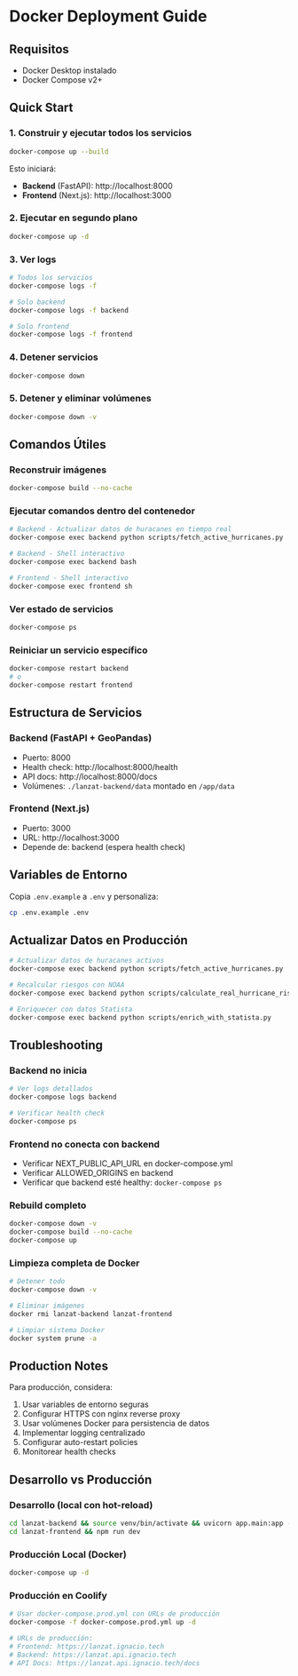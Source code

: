 # Docker Deployment Guide

## Requisitos

- Docker Desktop instalado
- Docker Compose v2+

## Quick Start

### 1. Construir y ejecutar todos los servicios

```bash
docker-compose up --build
```

Esto iniciará:
- **Backend** (FastAPI): http://localhost:8000
- **Frontend** (Next.js): http://localhost:3000

### 2. Ejecutar en segundo plano

```bash
docker-compose up -d
```

### 3. Ver logs

```bash
# Todos los servicios
docker-compose logs -f

# Solo backend
docker-compose logs -f backend

# Solo frontend
docker-compose logs -f frontend
```

### 4. Detener servicios

```bash
docker-compose down
```

### 5. Detener y eliminar volúmenes

```bash
docker-compose down -v
```

## Comandos Útiles

### Reconstruir imágenes

```bash
docker-compose build --no-cache
```

### Ejecutar comandos dentro del contenedor

```bash
# Backend - Actualizar datos de huracanes en tiempo real
docker-compose exec backend python scripts/fetch_active_hurricanes.py

# Backend - Shell interactivo
docker-compose exec backend bash

# Frontend - Shell interactivo
docker-compose exec frontend sh
```

### Ver estado de servicios

```bash
docker-compose ps
```

### Reiniciar un servicio específico

```bash
docker-compose restart backend
# o
docker-compose restart frontend
```

## Estructura de Servicios

### Backend (FastAPI + GeoPandas)
- Puerto: 8000
- Health check: http://localhost:8000/health
- API docs: http://localhost:8000/docs
- Volúmenes: `./lanzat-backend/data` montado en `/app/data`

### Frontend (Next.js)
- Puerto: 3000
- URL: http://localhost:3000
- Depende de: backend (espera health check)

## Variables de Entorno

Copia `.env.example` a `.env` y personaliza:

```bash
cp .env.example .env
```

## Actualizar Datos en Producción

```bash
# Actualizar datos de huracanes activos
docker-compose exec backend python scripts/fetch_active_hurricanes.py

# Recalcular riesgos con NOAA
docker-compose exec backend python scripts/calculate_real_hurricane_risk.py

# Enriquecer con datos Statista
docker-compose exec backend python scripts/enrich_with_statista.py
```

## Troubleshooting

### Backend no inicia
```bash
# Ver logs detallados
docker-compose logs backend

# Verificar health check
docker-compose ps
```

### Frontend no conecta con backend
- Verificar NEXT_PUBLIC_API_URL en docker-compose.yml
- Verificar ALLOWED_ORIGINS en backend
- Verificar que backend esté healthy: `docker-compose ps`

### Rebuild completo
```bash
docker-compose down -v
docker-compose build --no-cache
docker-compose up
```

### Limpieza completa de Docker
```bash
# Detener todo
docker-compose down -v

# Eliminar imágenes
docker rmi lanzat-backend lanzat-frontend

# Limpiar sistema Docker
docker system prune -a
```

## Production Notes

Para producción, considera:

1. Usar variables de entorno seguras
2. Configurar HTTPS con nginx reverse proxy
3. Usar volúmenes Docker para persistencia de datos
4. Implementar logging centralizado
5. Configurar auto-restart policies
6. Monitorear health checks

## Desarrollo vs Producción

### Desarrollo (local con hot-reload)
```bash
cd lanzat-backend && source venv/bin/activate && uvicorn app.main:app --reload
cd lanzat-frontend && npm run dev
```

### Producción Local (Docker)
```bash
docker-compose up -d
```

### Producción en Coolify
```bash
# Usar docker-compose.prod.yml con URLs de producción
docker-compose -f docker-compose.prod.yml up -d

# URLs de producción:
# Frontend: https://lanzat.ignacio.tech
# Backend: https://lanzat.api.ignacio.tech
# API Docs: https://lanzat.api.ignacio.tech/docs
```
